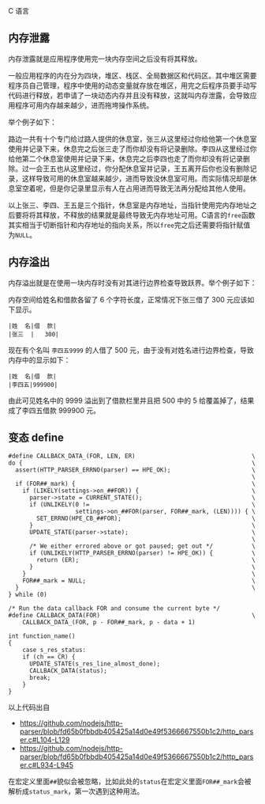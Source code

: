 C 语言

## 内存泄露

内存泄露就是应用程序使用完一块内存空间之后没有将其释放。

一般应用程序的内在分为四块，堆区、栈区、全局数据区和代码区。其中堆区需要程序员自己管理，程序中使用的动态变量就存放在堆区，用完之后程序员要手动写代码进行释放，若申请了一块动态内存并且没有释放，这就叫内存泄露，会导致应用程序可用内存越来越少，进而拖垮操作系统。

举个例子如下：

路边一共有十个专门给过路人提供的休息室，张三从这里经过你给他第一个休息室使用并记录下来，休息完之后张三走了而你却没有将记录删除。李四从这里经过你给他第二个休息室使用并记录下来，休息完之后李四也走了而你却没有将记录删除。过一会王五也从这里经过，你分配休息室并记录，王五离开后你也没有删除记录，这样导致可用的休息室越来越少，进而导致没休息室可用。而实际情况却是休息室空着呢，但是你记录里显示有人在占用进而导致无法再分配给其他人使用。

以上张三、李四、王五是三个指针，休息室是内存地址，当指针使用完内存地址之后要将将其释放，不释放的结果就是最终导致无内存地址可用。C语言的`free`函数其实相当于切断指针和内存地址的指向关系，所以`free`完之后还需要将指针赋值为`NULL`。

## 内存溢出

内存溢出就是在使用一块内存时没有对其进行边界检查导致跃界。举个例子如下：

内存空间给姓名和借款各留了 6 个字符长度，正常情况下张三借了 300 元应该如下显示。

```
|姓  名|借  款|
|张三  |   300|
```

现在有个名叫 `李四五9999` 的人借了 500 元，由于没有对姓名进行边界检查，导致内存中的显示如下：

```
|姓  名|借  款|
|李四五|999900|
```

由此可见姓名中的 9999 溢出到了借款栏里并且把 500 中的 5 给覆盖掉了，结果成了李四五借款 999900 元。

## 变态 define

```
#define CALLBACK_DATA_(FOR, LEN, ER)                                 \
do {                                                                 \
  assert(HTTP_PARSER_ERRNO(parser) == HPE_OK);                       \
                                                                     \
  if (FOR##_mark) {                                                  \
    if (LIKELY(settings->on_##FOR)) {                                \
      parser->state = CURRENT_STATE();                               \
      if (UNLIKELY(0 !=                                              \
                   settings->on_##FOR(parser, FOR##_mark, (LEN)))) { \
        SET_ERRNO(HPE_CB_##FOR);                                     \
      }                                                              \
      UPDATE_STATE(parser->state);                                   \
                                                                     \
      /* We either errored above or got paused; get out */           \
      if (UNLIKELY(HTTP_PARSER_ERRNO(parser) != HPE_OK)) {           \
        return (ER);                                                 \
      }                                                              \
    }                                                                \
    FOR##_mark = NULL;                                               \
  }                                                                  \
} while (0)

/* Run the data callback FOR and consume the current byte */
#define CALLBACK_DATA(FOR)                                           \
    CALLBACK_DATA_(FOR, p - FOR##_mark, p - data + 1)

int function_name()
{
    case s_res_status:
    if (ch == CR) {
      UPDATE_STATE(s_res_line_almost_done);
      CALLBACK_DATA(status);
      break;
    }
}
```

以上代码出自

* <https://github.com/nodejs/http-parser/blob/fd65b0fbbdb405425a14d0e49f5366667550b1c2/http_parser.c#L104-L129>
* <https://github.com/nodejs/http-parser/blob/fd65b0fbbdb405425a14d0e49f5366667550b1c2/http_parser.c#L934-L945>

在宏定义里面`##`貌似会被忽略，比如此处的`status`在宏定义里面`FOR##_mark`会被解析成`status_mark`，第一次遇到这种用法。
